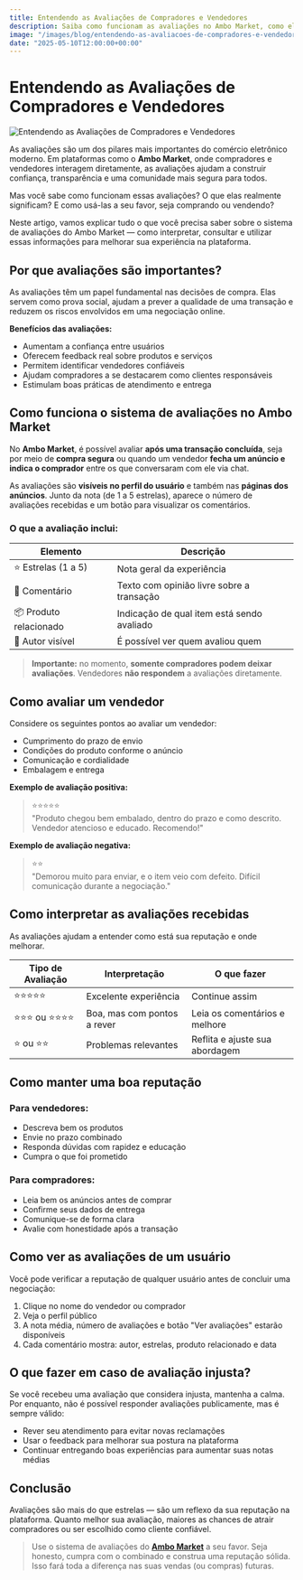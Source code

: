 ```yaml
---
title: Entendendo as Avaliações de Compradores e Vendedores
description: Saiba como funcionam as avaliações no Ambo Market, como elas influenciam a reputação e como usá-las a seu favor.
image: "/images/blog/entendendo-as-avaliacoes-de-compradores-e-vendedores.png"
date: "2025-05-10T12:00:00+00:00"
---
```


# Entendendo as Avaliações de Compradores e Vendedores

![Entendendo as Avaliações de Compradores e Vendedores](/images/blog/entendendo-as-avaliacoes-de-compradores-e-vendedores.png)

As avaliações são um dos pilares mais importantes do comércio eletrônico moderno. Em plataformas como o **Ambo Market**, onde compradores e vendedores interagem diretamente, as avaliações ajudam a construir confiança, transparência e uma comunidade mais segura para todos.

Mas você sabe como funcionam essas avaliações? O que elas realmente significam? E como usá-las a seu favor, seja comprando ou vendendo?

Neste artigo, vamos explicar tudo o que você precisa saber sobre o sistema de avaliações do Ambo Market — como interpretar, consultar e utilizar essas informações para melhorar sua experiência na plataforma.

## Por que avaliações são importantes?

As avaliações têm um papel fundamental nas decisões de compra. Elas servem como prova social, ajudam a prever a qualidade de uma transação e reduzem os riscos envolvidos em uma negociação online.

**Benefícios das avaliações:**

- Aumentam a confiança entre usuários
- Oferecem feedback real sobre produtos e serviços
- Permitem identificar vendedores confiáveis
- Ajudam compradores a se destacarem como clientes responsáveis
- Estimulam boas práticas de atendimento e entrega

## Como funciona o sistema de avaliações no Ambo Market

No **Ambo Market**, é possível avaliar **após uma transação concluída**, seja por meio de **compra segura** ou quando um vendedor **fecha um anúncio e indica o comprador** entre os que conversaram com ele via chat.

As avaliações são **visíveis no perfil do usuário** e também nas **páginas dos anúncios**. Junto da nota (de 1 a 5 estrelas), aparece o número de avaliações recebidas e um botão para visualizar os comentários.

### O que a avaliação inclui:

| Elemento               | Descrição                                  |
|------------------------|--------------------------------------------|
| ⭐ Estrelas (1 a 5)     | Nota geral da experiência                  |
| 💬 Comentário          | Texto com opinião livre sobre a transação  |
| 📦 Produto relacionado | Indicação de qual item está sendo avaliado |
| 👤 Autor visível       | É possível ver quem avaliou quem           |

> **Importante:** no momento, **somente compradores podem deixar avaliações**. Vendedores **não respondem** a avaliações diretamente.

## Como avaliar um vendedor

Considere os seguintes pontos ao avaliar um vendedor:

- Cumprimento do prazo de envio
- Condições do produto conforme o anúncio
- Comunicação e cordialidade
- Embalagem e entrega

**Exemplo de avaliação positiva:**

> ⭐⭐⭐⭐⭐  
> "Produto chegou bem embalado, dentro do prazo e como descrito. Vendedor atencioso e educado. Recomendo!"

**Exemplo de avaliação negativa:**

> ⭐⭐  
> "Demorou muito para enviar, e o item veio com defeito. Difícil comunicação durante a negociação."

## Como interpretar as avaliações recebidas

As avaliações ajudam a entender como está sua reputação e onde melhorar.

| Tipo de Avaliação | Interpretação               | O que fazer                    |
|-------------------|-----------------------------|--------------------------------|
| ⭐⭐⭐⭐⭐             | Excelente experiência       | Continue assim                 |
| ⭐⭐⭐ ou ⭐⭐⭐⭐       | Boa, mas com pontos a rever | Leia os comentários e melhore  |
| ⭐ ou ⭐⭐           | Problemas relevantes        | Reflita e ajuste sua abordagem |

## Como manter uma boa reputação

### Para vendedores:

- Descreva bem os produtos
- Envie no prazo combinado
- Responda dúvidas com rapidez e educação
- Cumpra o que foi prometido

### Para compradores:

- Leia bem os anúncios antes de comprar
- Confirme seus dados de entrega
- Comunique-se de forma clara
- Avalie com honestidade após a transação

## Como ver as avaliações de um usuário

Você pode verificar a reputação de qualquer usuário antes de concluir uma negociação:

1. Clique no nome do vendedor ou comprador
2. Veja o perfil público
3. A nota média, número de avaliações e botão "Ver avaliações" estarão disponíveis
4. Cada comentário mostra: autor, estrelas, produto relacionado e data

## O que fazer em caso de avaliação injusta?

Se você recebeu uma avaliação que considera injusta, mantenha a calma. Por enquanto, não é possível responder avaliações publicamente, mas é sempre válido:

- Rever seu atendimento para evitar novas reclamações
- Usar o feedback para melhorar sua postura na plataforma
- Continuar entregando boas experiências para aumentar suas notas médias

## Conclusão

Avaliações são mais do que estrelas — são um reflexo da sua reputação na plataforma. Quanto melhor sua avaliação, maiores as chances de atrair compradores ou ser escolhido como cliente confiável.

> Use o sistema de avaliações do [**Ambo Market**](https://ambo.market) a seu favor. Seja honesto, cumpra com o combinado e construa uma reputação sólida. Isso fará toda a diferença nas suas vendas (ou compras) futuras.
